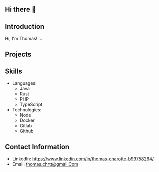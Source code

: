 ## Hi there 👋

<!--
**thomaschrtt/thomaschrtt** is a ✨ _special_ ✨ repository because its `README.md` (this file) appears on your GitHub profile.

Here are some ideas to get you started:

- 🔭 I’m currently working on ...
- 🌱 I’m currently learning ...
- 👯 I’m looking to collaborate on ...
- 🤔 I’m looking for help with ...
- 💬 Ask me about ...
- 📫 How to reach me: ...
- 😄 Pronouns: ...
- ⚡ Fun fact: ...
-->
## Introduction
Hi, I'm Thomas! ...
## Projects
## Skills
- Languages: 
  - Java
  - Rust
  - PHP
  - TypeScript
- Technologies: 
  - Node
  - Docker
  - Gitlab
  - Github
## Contact Information
- LinkedIn: https://www.linkedin.com/in/thomas-charotte-b99758264/
- Email: thomas.chrtt@gmail.Com

